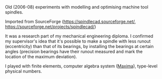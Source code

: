 Old (2006-08) experiments with modelling and optimising machine tool spindles.

Imported from SourceForge (https://spindlecad.sourceforge.net/, https://sourceforge.net/projects/spindlecad/)

It was a research part of my mechanical engineering diploma. I confirmed my supervisor's idea that it's possible to make a spindle with less runout (eccentricity) than that of its bearings, by installing the bearings at certain angles (precision bearings have their runout measured and mark the location of the maximum deviation).

I played with finite elements, computer algebra system ([Maxima](https://maxima.sourceforge.io/)), type-level physical numbers.
